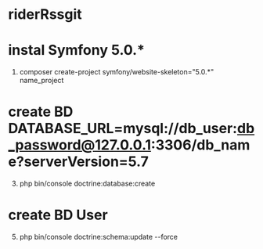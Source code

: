 # riderRssgit
# instal Symfony 5.0.*
1. composer create-project symfony/website-skeleton="5.0.*" name_project
# create BD DATABASE_URL=mysql://db_user:db_password@127.0.0.1:3306/db_name?serverVersion=5.7
3. php bin/console doctrine:database:create
# create BD User
5. php bin/console doctrine:schema:update --force

